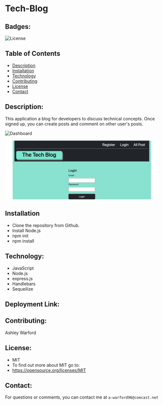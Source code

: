 # Tech-Blog

## Badges: 
![License](https://img.shields.io/badge/License-MIT-blue.svg)
    
## Table of Contents
* [Description](#description)
* [Installation](#installation)
* [Technology](#technoloy)
* [Contributing](#contributing)
* [License](#license)
* [Contact](#contact)

## Description:
This application a blog for developers to discuss technical concepts.
Once signed up, you can create posts and comment on other user's posts.


![Dashboard](./public/images/dashboard.jpg)

![Login Page](./public/images/login.png)


## Installation
- Clone the repository from Github.
- Install Node.js
- npm init 
- npm install

## Technology:
* JavaScript
* Node.js
* express.js
* Handlebars
* Sequeilize

## Deployment Link:

## Contributing:
Ashley Warford

## License:
* MIT
* To find out more about MIT go to:
* https://opensource.org/licenses/MIT
    
## Contact:
For questions or comments, you can contact me at `a-warford96@comcast.net`